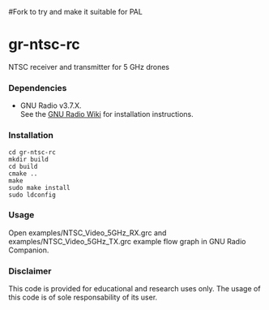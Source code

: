 #Fork to try and make it suitable for PAL

# gr-ntsc-rc
NTSC receiver and transmitter for 5 GHz drones

### Dependencies

- GNU Radio v3.7.X. <br> See the [GNU Radio Wiki](http://gnuradio.org/redmine/projects/gnuradio/wiki/InstallingGR) for installation instructions.

### Installation

```
cd gr-ntsc-rc
mkdir build
cd build
cmake ..
make
sudo make install
sudo ldconfig
```

### Usage

Open examples/NTSC_Video_5GHz_RX.grc and examples/NTSC_Video_5GHz_TX.grc example flow graph in GNU Radio Companion.

### Disclaimer

This code is provided for educational and research uses only. The usage of this code is of sole responsability of its user. 
